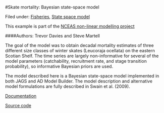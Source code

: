 #Skate mortality: Bayesian state-space model

Filed under: [Fisheries][1], [State space model][2]

This example is part of the [NCEAS non-linear modelling project][3]

####Authors: Trevor Davies and Steve Martell

The goal of the model was to obtain decadal mortality estimates of three different size classes of winter skates (Leucoraja ocellata) on the eastern Scotian Shelf. The time series are largely non-informative for several of the model parameters (catchability, recruitment rate, and stage transition probability), so informative Bayesian priors are used.

The model described here is a Bayesian state-space model implemented in both JAGS and AD Model Builder. The model description and alternative model formulations are fully described in Swain et al. (2009).

[Documentation][4]

[Source code][5]

[1]: ./../../fisheries/
[2]: ./../
[3]: https://groups.nceas.ucsb.edu/non-linear-modeling/projects
[4]: https://groups.nceas.ucsb.edu/non-linear-modeling/projects/skate/WRITEUP/skate.pdf
[5]: https://groups.nceas.ucsb.edu/non-linear-modeling/projects/skate
